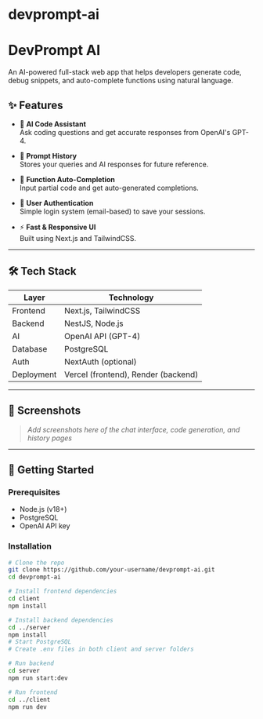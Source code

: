 # devprompt-ai
# DevPrompt AI

An AI-powered full-stack web app that helps developers generate code, debug snippets, and auto-complete functions using natural language.

## ✨ Features 

- 🧠 **AI Code Assistant**  
  Ask coding questions and get accurate responses from OpenAI's GPT-4.

- 📜 **Prompt History**  
  Stores your queries and AI responses for future reference.

- 🧩 **Function Auto-Completion**  
  Input partial code and get auto-generated completions.

- 🔐 **User Authentication**  
  Simple login system (email-based) to save your sessions.

- ⚡ **Fast & Responsive UI**  
  Built using Next.js and TailwindCSS.

---

## 🛠 Tech Stack

| Layer      | Technology         |
|------------|--------------------|
| Frontend   | Next.js, TailwindCSS |
| Backend    | NestJS, Node.js     |
| AI         | OpenAI API (GPT-4) |
| Database   | PostgreSQL         |
| Auth       | NextAuth (optional) |
| Deployment | Vercel (frontend), Render (backend) |

---

## 📸 Screenshots

> _Add screenshots here of the chat interface, code generation, and history pages_

---

## 🚀 Getting Started

### Prerequisites

- Node.js (v18+)
- PostgreSQL
- OpenAI API key

### Installation

```bash
# Clone the repo
git clone https://github.com/your-username/devprompt-ai.git
cd devprompt-ai

# Install frontend dependencies
cd client
npm install

# Install backend dependencies
cd ../server
npm install
# Start PostgreSQL
# Create .env files in both client and server folders

# Run backend
cd server
npm run start:dev

# Run frontend
cd ../client
npm run dev

